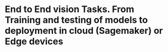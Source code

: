 # End to End vision Tasks. From Training and testing of models to deployment in cloud (Sagemaker) or Edge devices




